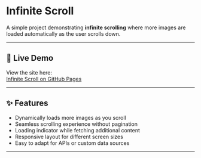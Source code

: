 # Infinite Scroll

A simple project demonstrating **infinite scrolling** where more images are loaded automatically as the user scrolls down.

---

## 🚀 Live Demo

View the site here:  
[Infinite Scroll on GitHub Pages](https://saraabraham.github.io/infinite-scroll/)

---

## ✨ Features

- Dynamically loads more images as you scroll  
- Seamless scrolling experience without pagination  
- Loading indicator while fetching additional content  
- Responsive layout for different screen sizes  
- Easy to adapt for APIs or custom data sources  

---


